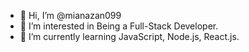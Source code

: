 - 👋 Hi, I’m @mianazan099
- 👀 I’m interested in Being a Full-Stack Developer.
- 🌱 I’m currently learning JavaScript, Node.js, React.js.
